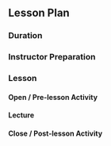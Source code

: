 ## Lesson Plan

### Duration

[comment]: # (How long to teach this material)

### Instructor Preparation

[comment]: # (What should the instructor do to prepare to teach this material?)

### Lesson

[comment]: # (Describe the lesson. What is the intent of this lesson? What skills or knowledge should students walk away with? What advice will you leave for the instructor? )

#### Open / Pre-lesson Activity

[comment]: # (How to open this discussion/lecture. How to prepare the students for the lecture ahead.)

#### Lecture

[comment]: # (A description of the lecture. Explain how the lecture should go. Helpful hints to the instructor.)

#### Close / Post-lesson Activity

[comment]: # (How to follow up with the lecture. What are some good ways to engage the students, e.g. exit questions, group discussion, word problem, etc. Here is where a small informal assessment should go.)